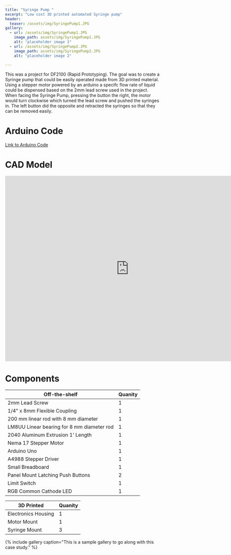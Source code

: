 ```yaml
---
title: "Syringe Pump "
excerpt: "Low cost 3D printed automated Syringe pump"
header:
  teaser: /assets/img/SyringePump1.JPG
gallery:
  - url: /assets/img/SyringePump1.JPG
    image_path: assets/img/SyringePump1.JPG
    alt: "placeholder image 1"
  - url: /assets/img/SyringePump2.JPG
    image_path: assets/img/SyringePump2.JPG
    alt: "placeholder image 2"
  
---
```


This was a project for DF2100 (Rapid Prototyping). The goal was to create a Syringe pump that could be easily operated made from 3D printed material. Using a stepper motor powered by an arduino a specifc flow rate of liquid could be dispensed based on the 2mm lead screw used in the project. When facing the Syringe Pump, pressing the button the right, the motor would turn clockwise which turned the lead screw and pushed the syringes in. The left button did the opposite and retracted the syringes so that they can be removed easily.   


# Arduino Code
[Link to Arduino Code](/FInal_.ino)


# CAD Model
<iframe src="https://a360.co/3WfaQSP" width="800" height="600" allowfullscreen="true" webkitallowfullscreen="true" mozallowfullscreen="true"  frameborder="0"></iframe>


# Components

| Off-the-shelf  | Quanity |
| ------------- | ------------- |
| 2mm Lead Screw  | 1 |
| 1/4" x 8mm Flexible Coupling  | 1  |
| 200 mm linear rod with 8 mm diameter  | 1  |
| LM8UU Linear bearing for 8 mm diameter rod  | 1  |
| 2040 Aluminum Extrusion 1' Length  | 1  |
| Nema 17 Stepper Motor  | 1  |
| Arduino Uno  | 1  |
| A4988 Stepper Driver  | 1  |
| Small Breadboard  | 1  |
| Panel Mount Latching Push Buttons  | 2  |
| Limit Switch  | 1  |
| RGB Common Cathode LED  | 1  |


| 3D Printed  | Quanity |
| ------------- | ------------- |
| Electronics Housing  | 1 |
| Motor Mount  | 1 |
| Syringe Mount  | 3 |



{% include gallery caption="This is a sample gallery to go along with this case study." %}
 
